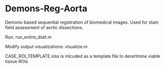 # Demons-Reg-Aorta

Demons-based sequential registration of biomedical images. Used for stain field assessment of aortic dissections. 

Run: run_entire_dset.m

Modify output visualizations: visualize.m 


CASE_ROI_TEMPLATE.xlsx is inlcuded as a template file to derertmine viable tissue ROIs 
